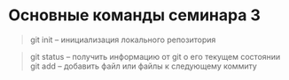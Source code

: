 # Основные команды семинара 3

> git init – инициализация локального репозитория

> git status – получить информацию от git о его текущем состоянии
> git add – добавить файл или файлы к следующему коммиту
